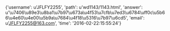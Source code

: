 {'username': u'JFLFY2255', 'path': u'wd1143/1143.html', 'answer': u'\u7406\u89e3\u8ba1\u7b97\u673a\u4f53\u7cfb\u7ed3\u6784\uff0c\u5b66\u4e60\u4e00\u5b9a\u7684\u4f18\u5316\u7b97\u6cd5', 'email': u'JFLFY2255@163.com', 'time': '2016-02-22:15:55:24'}